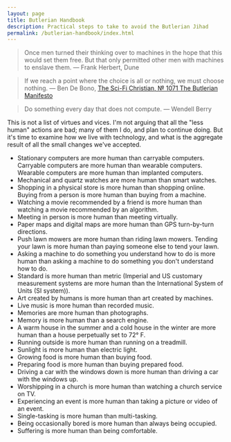 ```yaml
---
layout: page
title: Butlerian Handbook
description: Practical steps to take to avoid the Butlerian Jihad
permalink: /butlerian-handbook/index.html
---
```


> Once men turned their thinking over to machines in the hope that this would set them free. But that only permitted other men with machines to enslave them.
― Frank Herbert, Dune

> If we reach a point where the choice is all or nothing, we must choose nothing.
― Ben De Bono, [The Sci-Fi Christian, № 1071 The Butlerian Manifesto](http://thescifichristian.com/2022/11/episode-1071-seein-with-iain-the-butlerian-manifesto/)

> Do something every day that does not compute.
― Wendell Berry

This is not a list of virtues and vices. I'm not arguing that all the "less human" actions are bad; many of them I do, and plan to continue doing. But it's time to examine how we live with technology, and what is the aggregate result of all the small changes we've accepted.

- Stationary computers are more human than carryable computers. Carryable computers are more human than wearable computers. Wearable computers are more human than implanted computers.
- Mechanical and quartz watches are more human than smart watches.
- Shopping in a physical store is more human than shopping online. Buying from a person is more human than buying from a machine.
- Watching a movie recommended by a friend is more human than watching a movie recommended by an algorithm.
- Meeting in person is more human than meeting virtually.
- Paper maps and digital maps are more human than GPS turn-by-turn directions.
- Push lawn mowers are more human than riding lawn mowers. Tending your lawn is more human than paying someone else to tend your lawn.
- Asking a machine to do something you understand how to do is more human than asking a machine to do something you don't understand how to do.
- Standard is more human than metric (Imperial and US customary measurement systems are more human than the International System of Units (SI system)).
- Art created by humans is more human than art created by machines.
- Live music is more human than recorded music.
- Memories are more human than photographs.
- Memory is more human than a search engine.
- A warm house in the summer and a cold house in the winter are more human than a house perpetually set to 72° F.
- Running outside is more human than running on a treadmill.
- Sunlight is more human than electric light.
- Growing food is more human than buying food.
- Preparing food is more human than buying prepared food.
- Driving a car with the windows down is more human than driving a car with the windows up.
- Worshipping in a church is more human than watching a church service on TV.
- Experiencing an event is more human than taking a picture or video of an event.
- Single-tasking is more human than multi-tasking.
- Being occasionally bored is more human than always being occupied.
- Suffering is more human than being comfortable.